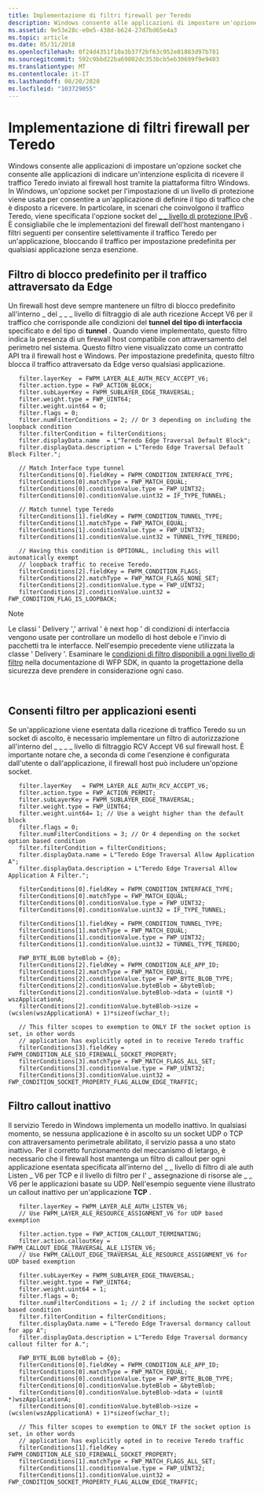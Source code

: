 ```yaml
---
title: Implementazione di filtri firewall per Teredo
description: Windows consente alle applicazioni di impostare un'opzione socket che consente alle applicazioni di indicare un'intenzione esplicita di ricevere il traffico Teredo inviato al firewall host tramite la piattaforma filtro Windows.
ms.assetid: 9e53e28c-e0e5-438d-b624-27d7bd65e4a3
ms.topic: article
ms.date: 05/31/2018
ms.openlocfilehash: 0f24d4351f10a3b37f2bf63c952e81883d97b781
ms.sourcegitcommit: 592c9bbd22ba69802dc353bcb5eb30699f9e9403
ms.translationtype: MT
ms.contentlocale: it-IT
ms.lasthandoff: 08/20/2020
ms.locfileid: "103729055"
---
```

# <a name="implementing-firewall-filters-for-teredo"></a>Implementazione di filtri firewall per Teredo

Windows consente alle applicazioni di impostare un'opzione socket che consente alle applicazioni di indicare un'intenzione esplicita di ricevere il traffico Teredo inviato al firewall host tramite la piattaforma filtro Windows. In Windows, un'opzione socket per l'impostazione di un livello di protezione viene usata per consentire a un'applicazione di definire il tipo di traffico che è disposto a ricevere. In particolare, in scenari che coinvolgono il traffico Teredo, viene specificata l'opzione socket del [ \_ \_ livello di protezione IPv6](/windows/desktop/WinSock/ipv6-protection-level) . È consigliabile che le implementazioni del firewall dell'host mantengano i filtri seguenti per consentire selettivamente il traffico Teredo per un'applicazione, bloccando il traffico per impostazione predefinita per qualsiasi applicazione senza esenzione.

## <a name="default-block-filter-for-edge-traversed-traffic"></a>Filtro di blocco predefinito per il traffico attraversato da Edge

Un firewall host deve sempre mantenere un filtro di blocco predefinito all'interno \_ del \_ \_ \_ livello di filtraggio di ale auth ricezione Accept V6 per il traffico che corrisponde alle condizioni del **tunnel del tipo di interfaccia** specificato e del tipo di **tunnel** . Quando viene implementato, questo filtro indica la presenza di un firewall host compatibile con attraversamento del perimetro nel sistema. Questo filtro viene visualizzato come un contratto API tra il firewall host e Windows. Per impostazione predefinita, questo filtro blocca il traffico attraversato da Edge verso qualsiasi applicazione.

``` syntax
   filter.layerKey  = FWPM_LAYER_ALE_AUTH_RECV_ACCEPT_V6;
   filter.action.type = FWP_ACTION_BLOCK;
   filter.subLayerKey = FWPM_SUBLAYER_EDGE_TRAVERSAL;
   filter.weight.type = FWP_UINT64;
   filter.weight.uint64 = 0;
   filter.flags = 0;
   filter.numFilterConditions = 2; // Or 3 depending on including the loopback condition
   filter.filterCondition = filterConditions;
   filter.displayData.name  = L"Teredo Edge Traversal Default Block";
   filter.displayData.description = L"Teredo Edge Traversal Default Block Filter.";

   // Match Interface type tunnel
   filterConditions[0].fieldKey = FWPM_CONDITION_INTERFACE_TYPE;
   filterConditions[0].matchType = FWP_MATCH_EQUAL;
   filterConditions[0].conditionValue.type = FWP_UINT32;
   filterConditions[0].conditionValue.uint32 = IF_TYPE_TUNNEL;

   // Match tunnel type Teredo
   filterConditions[1].fieldKey = FWPM_CONDITION_TUNNEL_TYPE;
   filterConditions[1].matchType = FWP_MATCH_EQUAL;
   filterConditions[1].conditionValue.type = FWP_UINT32;
   filterConditions[1].conditionValue.uint32 = TUNNEL_TYPE_TEREDO;

   // Having this condition is OPTIONAL, including this will automatically exempt 
   // loopback traffic to receive Teredo.
   filterConditions[2].fieldKey = FWPM_CONDITION_FLAGS;
   filterConditions[2].matchType = FWP_MATCH_FLAGS_NONE_SET;
   filterConditions[2].conditionValue.type = FWP_UINT32;
   filterConditions[2].conditionValue.uint32 = FWP_CONDITION_FLAG_IS_LOOPBACK;
```

> [!Note]  
> Le classi ' Delivery ',' arrival ' è next hop ' di condizioni di interfaccia vengono usate per controllare un modello di host debole e l'invio di pacchetti tra le interfacce. Nell'esempio precedente viene utilizzata la classe ' Delivery '. Esaminare le [condizioni di filtro disponibili a ogni livello di filtro](/windows/desktop/FWP/filtering-conditions-available-at-each-filtering-layer) nella documentazione di WFP SDK, in quanto la progettazione della sicurezza deve prendere in considerazione ogni caso.

 

## <a name="allow-filter-for-exempt-applications"></a>Consenti filtro per applicazioni esenti

Se un'applicazione viene esentata dalla ricezione di traffico Teredo su un socket di ascolto, è necessario implementare un filtro di autorizzazione all'interno del \_ \_ \_ \_ livello di filtraggio RCV Accept V6 sul firewall host. È importante notare che, a seconda di come l'esenzione è configurata dall'utente o dall'applicazione, il firewall host può includere un'opzione socket.

``` syntax
   filter.layerKey   = FWPM_LAYER_ALE_AUTH_RCV_ACCEPT_V6;
   filter.action.type = FWP_ACTION_PERMIT;
   filter.subLayerKey = FWPM_SUBLAYER_EDGE_TRAVERSAL;
   filter.weight.type = FWP_UINT64;   
   filter.weight.uint64= 1; // Use a weight higher than the default block
   filter.flags = 0;
   filter.numFilterConditions = 3; // Or 4 depending on the socket option based condition
   filter.filterCondition = filterConditions;
   filter.displayData.name = L"Teredo Edge Traversal Allow Application A";
   filter.displayData.description = L"Teredo Edge Traversal Allow Application A Filter.";

   filterConditions[0].fieldKey = FWPM_CONDITION_INTERFACE_TYPE;
   filterConditions[0].matchType = FWP_MATCH_EQUAL;
   filterConditions[0].conditionValue.type = FWP_UINT32;
   filterConditions[0].conditionValue.uint32 = IF_TYPE_TUNNEL;

   filterConditions[1].fieldKey = FWPM_CONDITION_TUNNEL_TYPE;
   filterConditions[1].matchType = FWP_MATCH_EQUAL;
   filterConditions[1].conditionValue.type = FWP_UINT32;
   filterConditions[1].conditionValue.uint32 = TUNNEL_TYPE_TEREDO;

   FWP_BYTE_BLOB byteBlob = {0};
   filterConditions[2].fieldKey = FWPM_CONDITION_ALE_APP_ID;
   filterConditions[2].matchType = FWP_MATCH_EQUAL;
   filterConditions[2].conditionValue.type = FWP_BYTE_BLOB_TYPE;
   filterConditions[2].conditionValue.byteBlob = &byteBlob;
   filterConditions[2].conditionValue.byteBlob->data = (uint8 *) wszApplicationA;
   filterConditions[2].conditionValue.byteBlob->size = (wcslen(wszApplicationA) + 1)*sizeof(wchar_t);

   // This filter scopes to exemption to ONLY IF the socket option is set, in other words
   // application has explicitly opted in to receive Teredo traffic
   filterConditions[3].fieldKey = FWPM_CONDITION_ALE_SIO_FIREWALL_SOCKET_PROPERTY;
   filterConditions[3].matchType = FWP_MATCH_FLAGS_ALL_SET;
   filterConditions[3].conditionValue.type = FWP_UINT32;
   filterConditions[3].conditionValue.uint32 = FWP_CONDITION_SOCKET_PROPERTY_FLAG_ALLOW_EDGE_TRAFFIC;
```

## <a name="dormancy-callout-filter"></a>Filtro callout inattivo

Il servizio Teredo in Windows implementa un modello inattivo. In qualsiasi momento, se nessuna applicazione è in ascolto su un socket UDP o TCP con attraversamento perimetrale abilitato, il servizio passa a uno stato inattivo. Per il corretto funzionamento del meccanismo di letargo, è necessario che il firewall host mantenga un filtro di callout per ogni applicazione esentata specificata all'interno del \_ \_ livello di filtro di ale auth Listen \_ V6 per TCP e il livello di filtro per l' \_ assegnazione di risorse ale \_ \_ V6 per le applicazioni basate su UDP. Nell'esempio seguente viene illustrato un callout inattivo per un'applicazione **TCP** .

``` syntax
   filter.layerKey = FWPM_LAYER_ALE_AUTH_LISTEN_V6;
   // Use FWPM_LAYER_ALE_RESOURCE_ASSIGNMENT_V6 for UDP based exemption

   filter.action.type = FWP_ACTION_CALLOUT_TERMINATING;
   filter.action.calloutKey = FWPM_CALLOUT_EDGE_TRAVERSAL_ALE_LISTEN_V6;
   // Use FWPM_CALLOUT_EDGE_TRAVERSAL_ALE_RESOURCE_ASSIGNMENT_V6 for UDP based exemption

   filter.subLayerKey = FWPM_SUBLAYER_EDGE_TRAVERSAL;
   filter.weight.type = FWP_UINT64;   
   filter.weight.uint64 = 1;
   filter.flags = 0;
   filter.numFilterConditions = 1; // 2 if including the socket option based condition 
   filter.filterCondition = filterConditions;
   filter.displayData.name = L"Teredo Edge Traversal dormancy callout for app A";
   filter.displayData.description = L"Teredo Edge Traversal dormancy callout filter for A.";

   FWP_BYTE_BLOB byteBlob = {0};
   filterConditions[0].fieldKey = FWPM_CONDITION_ALE_APP_ID;
   filterConditions[0].matchType = FWP_MATCH_EQUAL;
   filterConditions[0].conditionValue.type = FWP_BYTE_BLOB_TYPE;
   filterConditions[0].conditionValue.byteBlob = &byteBlob;
   filterConditions[0].conditionValue.byteBlob->data = (uint8 *)wszApplicationA;
   filterConditions[0].conditionValue.byteBlob->size = (wcslen(wszApplicationA) + 1)*sizeof(wchar_t);

   // This filter scopes to exemption to ONLY IF the socket option is set, in other words
   // application has explicitly opted in to receive Teredo traffic
   filterConditions[1].fieldKey = FWPM_CONDITION_ALE_SIO_FIREWALL_SOCKET_PROPERTY;
   filterConditions[1].matchType = FWP_MATCH_FLAGS_ALL_SET;
   filterConditions[1].conditionValue.type = FWP_UINT32;
   filterConditions[1].conditionValue.uint32 = FWP_CONDITION_SOCKET_PROPERTY_FLAG_ALLOW_EDGE_TRAFFIC;
```

 

 